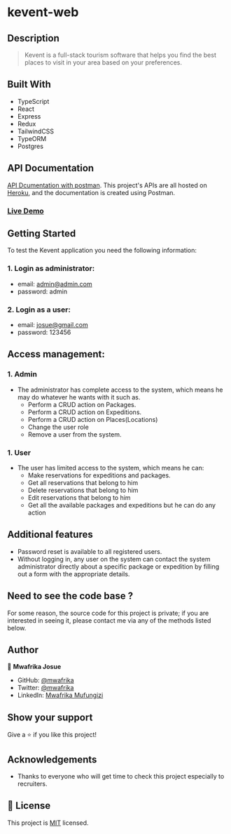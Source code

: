 # kevent-web

## Description

> Kevent is a full-stack tourism software that helps you find the best places to visit in your area based on your preferences.

## Built With

- TypeScript
- React
- Express
- Redux
- TailwindCSS
- TypeORM
- Postgres

## API Documentation
[API Dcumentation with postman](https://documenter.getpostman.com/view/6127109/UzBqq5mr). This project's APIs are all hosted on [Heroku](https://kevent-rdc.herokuapp.com), and the documentation is created using Postman.
### [Live Demo](https://www.kevent-rdc.com/)

## Getting Started

To test the Kevent application you need the following information:

### 1. Login as administrator:
   
   - email: admin@admin.com
   - password: admin
  
 ### 2. Login as a user:
   
   - email: josue@gmail.com
   - password: 123456

## Access management:

### 1. Admin
- The administrator has complete access to the system, which means he may do whatever he wants with it such as.
  - Perform a CRUD action on Packages.
  - Perform a CRUD action on Expeditions.
  - Perform a CRUD action on Places(Locations)
  - Change the user role
  - Remove a user from the system.

### 1. User
- The user has limited access to the system, which means he can:
  - Make reservations for expeditions and packages.
  - Get all reservations that belong to him
  - Delete reservations that belong to him
  - Edit reservations that belong to him
  - Get all the available packages and expeditions but he can do any action

## Additional features
   - Password reset is available to all registered users.
   - Without logging in, any user on the system can contact the system administrator directly about a specific package or expedition by filling out a form with the appropriate details.

## Need to see the code base ?
For some reason, the source code for this project is private; if you are interested in seeing it, please contact me via any of the methods listed below.

## Author

👤 **Mwafrika Josue**

- GitHub: [@mwafrika](https://github.com/mwafrika)
- Twitter: [@mwafrika](@mwafrikamufung1)
- LinkedIn: [Mwafrika Mufungizi](https://www.linkedin.com/in/mwafrika-mufungizi/)

## Show your support

Give a ⭐️ if you like this project!

## Acknowledgements

- Thanks to everyone who will get time to check this project especially to recruiters.

## 📝 License

This project is [MIT](./MIT.md) licensed.

